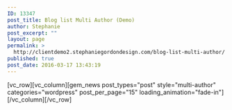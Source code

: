 ```yaml
---
ID: 13347
post_title: Blog list Multi Author (Demo)
author: Stephanie
post_excerpt: ""
layout: page
permalink: >
  http://clientdemo2.stephaniegordondesign.com/blog-list-multi-author/
published: true
post_date: 2016-03-17 13:43:19
---
```

[vc_row][vc_column][gem_news post_types="post" style="multi-author" categories="wordpress" post_per_page="15" loading_animation="fade-in"][/vc_column][/vc_row]